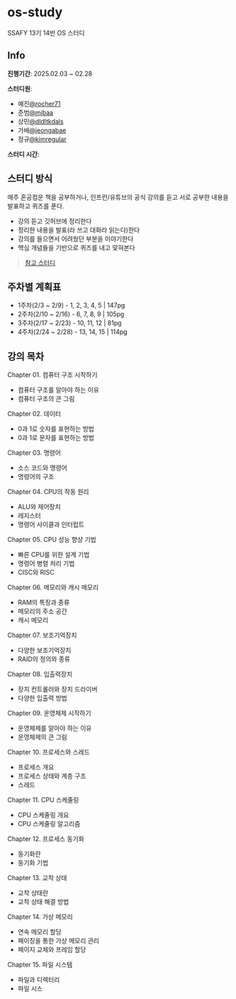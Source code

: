 # os-study
SSAFY 13기 14반 OS 스터디


## Info

**진행기간**: 2025.02.03 ~ 02.28



**스터디원**: 

+ 예진[@rocher71](https://github.com/rocher71)
+ 준범[@mjbaa](https://github.com/mjbaa)
+ 상민[@dldltkdals](https://github.com/dldltkdals)
+ 가배[@jeongabae](https://github.com/jeongabae)
+ 정규[@kimregular](https://github.com/kimregular)

**스터디 시간**: 





## 스터디 방식

매주 혼공컴운 책을 공부하거나, 인프런/유튜브의 공식 강의를 듣고 서로 공부한 내용을 발표하고 퀴즈를 푼다.

+ 강의 듣고 깃허브에 정리한다
+ 정리한 내용을 발표(라 쓰고 대화라 읽는다)한다
+ 강의를 들으면서 어려웠던 부분을 이야기한다
+ 핵심 개념들을 기반으로 퀴즈를 내고 맟혀본다



> [참고 스터디](https://github.com/superyodi/os-study)




## 주차별 계획표
- 1주차(2/3 ~ 2/9) - 1, 2, 3, 4, 5 |  147pg
- 2주차(2/10 ~ 2/16) - 6, 7, 8, 9 |  105pg
- 3주차(2/17 ~ 2/23) - 10, 11, 12 |  81pg
- 4주차(2/24 ~ 2/28) - 13, 14, 15 |  114pg



## 강의 목차
Chapter 01. 컴퓨터 구조 시작하기
   - 컴퓨터 구조를 알아야 하는 이유
   - 컴퓨터 구조의 큰 그림

Chapter 02. 데이터
- 0과 1로 숫자를 표현하는 방법
- 0과 1로 문자를 표현하는 방법
  
Chapter 03. 명령어
- 소스 코드와 명령어
- 명령어의 구조
  
Chapter 04. CPU의 작동 원리
- ALU와 제어장치
- 레지스터
- 명령어 사이클과 인터럽트
  
Chapter 05. CPU 성능 향상 기법
- 빠른 CPU를 위한 설계 기법
- 명령어 병렬 처리 기법
- CISC와 RISC

Chapter 06. 메모리와 캐시 메모리
- RAM의 특징과 종류
- 메모리의 주소 공간
- 캐시 메모리

Chapter 07. 보조기억장치
- 다양한 보조기억장치
- RAID의 정의와 종류

Chapter 08. 입출력장치
- 장치 컨트롤러와 장치 드라이버
- 다양한 입출력 방법

Chapter 09. 운영체제 시작하기
- 운영체제를 알아야 하는 이유
- 운영체제의 큰 그림

Chapter 10. 프로세스와 스레드
- 프로세스 개요
- 프로세스 상태와 계층 구조
- 스레드

Chapter 11. CPU 스케줄링
- CPU 스케줄링 개요
- CPU 스케줄링 알고리즘

Chapter 12. 프로세스 동기화
- 동기화란
- 동기화 기법

Chapter 13. 교착 상태
- 교착 상태란
- 교착 상태 해결 방법

Chapter 14. 가상 메모리
- 연속 메모리 할당
- 페이징을 통한 가상 메모리 관리
- 페이지 교체와 프레임 할당

Chapter 15. 파일 시스템
- 파일과 디렉터리
- 파일 시스

